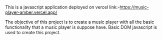 
This is a javascript application deployed on vercel link:-https://music-player-amber.vercel.app/

The objective of this project is to create a music player with all the basic functionality that a music player is suppose have.
Basic DOM javascript is used to create this project.
